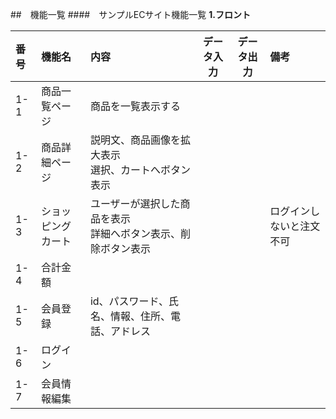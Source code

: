 ##　機能一覧
####　サンプルECサイト機能一覧
**1.フロント**

|番号|機能名|内容|データ入力|データ出力|備考|
|:---|:---|:---|:---:|:---:|:---|
|1-1|商品一覧ページ|商品を一覧表示する||||
|1-2|商品詳細ページ|説明文、商品画像を拡大表示<br>選択、カートへボタン表示|||||
|1-3|ショッピングカート|ユーザーが選択した商品を表示<br>詳細へボタン表示、削除ボタン表示|||ログインしないと注文不可|
|1-4|合計金額||||||
|1-5|会員登録|id、パスワード、氏名、情報、住所、電話、アドレス||||
|1-6|ログイン|||||
|1-7|会員情報編集|||||
